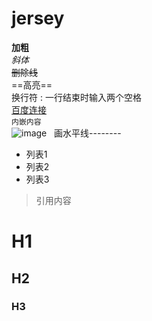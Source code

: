 # jersey

**加粗**  
*斜体*  
~~删除线~~  
==高亮==  
换行符 : 一行结束时输入两个空格  
[百度连接](http://baidu.com)  
`内嵌内容`   
![image](http://baidu.com)  
画水平线--------  
* 列表1
* 列表2
* 列表3

> 引用内容

# H1
## H2
### H3
